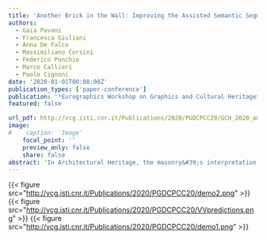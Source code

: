 ```yaml
---
title: 'Another Brick in the Wall: Improving the Assisted Semantic Segmentation of Masonry Walls'
authors:
  - Gaia Pavoni
  - Francesca Giuliani
  - Anna De Falco
  - Massimiliano Corsini
  - Federico Ponchio
  - Marco Callieri
  - Paolo Cignoni
date: '2020-01-01T00:00:00Z'
publication_types: ['paper-conference']
publication: '*Eurographics Workshop on Graphics and Cultural Heritage*'
featured: false

url_pdf: http://vcg.isti.cnr.it/Publications/2020/PGDCPCC20/GCH_2020_another_brick_in_the_wall_preprint.pdf
image:
#    caption: 'Image'
    focal_point: ''
    preview_only: false
    share: false
abstract: 'In Architectural Heritage, the masonry&#39;s interpretation is an essential instrument for analyzing the construction phases, the assessment of structural properties, and the monitoring of its state of conservation. This work is generally carried out by specialists that, based on visual observation and their knowledge, manually annotate ortho-images of the masonry generated by photogrammetric surveys. This results in vectorial thematic maps segmented according to their construction technique (isolating areas of homogeneous materials/structure/texture) or state of conservation, including degradation areas and damaged parts. This time-consuming manual work, often done with tools that have not been designed for this purpose, represents a bottleneck in the documentation and management workflow and is a severely limiting factor in monitoring large-scale monuments (e.g.city walls). This paper explores the potential of AI-based solutions to improve the efficiency of masonry annotation in Architectural Heritage. This experimentation aims at providing interactive tools that support and empower the current workflow, benefiting from specialists&#39; expertise.'
---
```

{{< figure src="http://vcg.isti.cnr.it/Publications/2020/PGDCPCC20/demo2.png" >}}
{{< figure src="http://vcg.isti.cnr.it/Publications/2020/PGDCPCC20/VVpredictions.png" >}}
{{< figure src="http://vcg.isti.cnr.it/Publications/2020/PGDCPCC20/demo1.png" >}}
